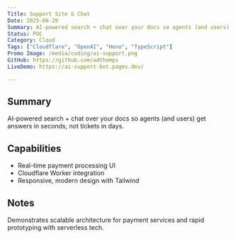 ```yaml
---
Title: Support Site & Chat
Date: 2025-06-20
Summary: AI-powered search + chat over your docs so agents (and users) get answers in seconds, not tickets in days.
Status: POC
Category: Cloud
Tags: ["Cloudflare", "OpenAI", "Hono", "TypeScript"]
Promo Image: /media/coding/ai-support.png
GitHub: https://github.com/adthomps
LiveDemo: https://ai-support-bot.pages.dev/

---
```


## Summary
AI-powered search + chat over your docs so agents (and users) get answers in seconds, not tickets in days.

## Capabilities
- Real-time payment processing UI
- Cloudflare Worker integration
- Responsive, modern design with Tailwind

## Notes
Demonstrates scalable architecture for payment services and rapid prototyping with serverless tech.
